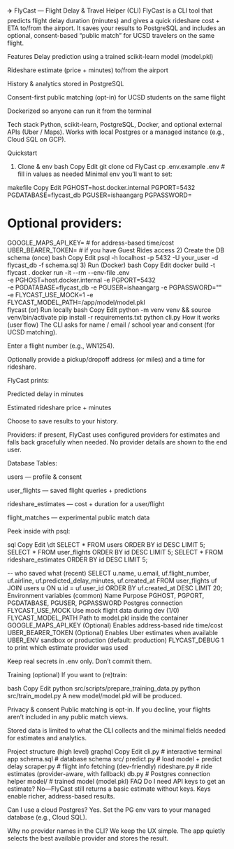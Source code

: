 ✈️ FlyCast — Flight Delay & Travel Helper (CLI)
FlyCast is a CLI tool that predicts flight delay duration (minutes) and gives a quick rideshare cost + ETA to/from the airport. It saves your results to PostgreSQL and includes an optional, consent-based “public match” for UCSD travelers on the same flight.

Features
Delay prediction using a trained scikit-learn model (model.pkl)

Rideshare estimate (price + minutes) to/from the airport

History & analytics stored in PostgreSQL

Consent-first public matching (opt-in) for UCSD students on the same flight

Dockerized so anyone can run it from the terminal

Tech stack
Python, scikit-learn, PostgreSQL, Docker, and optional external APIs (Uber / Maps). Works with local Postgres or a managed instance (e.g., Cloud SQL on GCP).

Quickstart
1) Clone & env
bash
Copy
Edit
git clone <your-repo-url>
cd FlyCast
cp .env.example .env   # fill in values as needed
Minimal env you’ll want to set:

makefile
Copy
Edit
PGHOST=host.docker.internal
PGPORT=5432
PGDATABASE=flycast_db
PGUSER=ishaangarg
PGPASSWORD=
# Optional providers:
GOOGLE_MAPS_API_KEY=   # for address-based time/cost
UBER_BEARER_TOKEN=     # if you have Guest Rides access
2) Create the DB schema (once)
bash
Copy
Edit
psql -h localhost -p 5432 -U your_user -d flycast_db -f schema.sql
3) Run (Docker)
bash
Copy
Edit
docker build -t flycast .
docker run -it --rm --env-file .env \
  -e PGHOST=host.docker.internal -e PGPORT=5432 \
  -e PGDATABASE=flycast_db -e PGUSER=ishaangarg -e PGPASSWORD="" \
  -e FLYCAST_USE_MOCK=1 -e FLYCAST_MODEL_PATH=/app/model/model.pkl \
  flycast
(or) Run locally
bash
Copy
Edit
python -m venv venv && source venv/bin/activate
pip install -r requirements.txt
python cli.py
How it works (user flow)
The CLI asks for name / email / school year and consent (for UCSD matching).

Enter a flight number (e.g., WN1254).

Optionally provide a pickup/dropoff address (or miles) and a time for rideshare.

FlyCast prints:

Predicted delay in minutes

Estimated rideshare price + minutes

Choose to save results to your history.

Providers: if present, FlyCast uses configured providers for estimates and falls back gracefully when needed. No provider details are shown to the end user.

Database
Tables:

users — profile & consent

user_flights — saved flight queries + predictions

rideshare_estimates — cost + duration for a user/flight

flight_matches — experimental public match data

Peek inside with psql:

sql
Copy
Edit
\dt
SELECT * FROM users ORDER BY id DESC LIMIT 5;
SELECT * FROM user_flights ORDER BY id DESC LIMIT 5;
SELECT * FROM rideshare_estimates ORDER BY id DESC LIMIT 5;

-- who saved what (recent)
SELECT u.name, u.email, uf.flight_number, uf.airline,
       uf.predicted_delay_minutes, uf.created_at
FROM user_flights uf
JOIN users u ON u.id = uf.user_id
ORDER BY uf.created_at DESC
LIMIT 20;
Environment variables (common)
Name	Purpose
PGHOST, PGPORT, PGDATABASE, PGUSER, PGPASSWORD	Postgres connection
FLYCAST_USE_MOCK	Use mock flight data during dev (1/0)
FLYCAST_MODEL_PATH	Path to model.pkl inside the container
GOOGLE_MAPS_API_KEY	(Optional) Enables address-based ride time/cost
UBER_BEARER_TOKEN	(Optional) Enables Uber estimates when available
UBER_ENV	sandbox or production (default: production)
FLYCAST_DEBUG	1 to print which estimate provider was used

Keep real secrets in .env only. Don’t commit them.

Training (optional)
If you want to (re)train:

bash
Copy
Edit
python src/scripts/prepare_training_data.py
python src/train_model.py
A new model/model.pkl will be produced.

Privacy & consent
Public matching is opt-in. If you decline, your flights aren’t included in any public match views.

Stored data is limited to what the CLI collects and the minimal fields needed for estimates and analytics.

Project structure (high level)
graphql
Copy
Edit
cli.py                    # interactive terminal app
schema.sql                # database schema
src/
  predict.py              # load model + predict delay
  scraper.py              # flight info fetching (dev-friendly)
  rideshare.py            # ride estimates (provider-aware, with fallback)
  db.py                   # Postgres connection helper
model/                    # trained model (model.pkl)
FAQ
Do I need API keys to get an estimate?
No—FlyCast still returns a basic estimate without keys. Keys enable richer, address-based results.

Can I use a cloud Postgres?
Yes. Set the PG env vars to your managed database (e.g., Cloud SQL).

Why no provider names in the CLI?
We keep the UX simple. The app quietly selects the best available provider and stores the result.